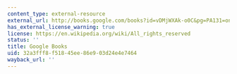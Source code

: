 ```yaml
---
content_type: external-resource
external_url: http://books.google.com/books?id=vDMjWXAk-o0C&pg=PA131=onepage
has_external_license_warning: true
license: https://en.wikipedia.org/wiki/All_rights_reserved
status: ''
title: Google Books
uid: 32a3fff8-f518-45ee-86e9-03d24e4e7464
wayback_url: ''
---
```


